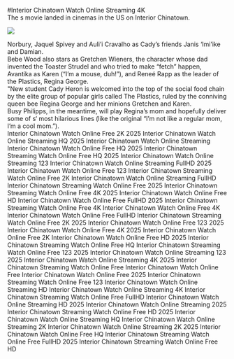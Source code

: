 #Interior Chinatown Watch Online Streaming 4K  
The s movie landed in cinemas in the US on Interior Chinatown.  
  
[![](https://i.imgur.com/qSNzIqt.png)](https://movie.rssnews.media/gDWInNACC.php)  
  
Norbury, Jaquel Spivey and Auli’i Cravalho as Cady’s friends Janis ‘Imi’ike and Damian.  
Bebe Wood also stars as Gretchen Wieners, the character whose dad invented the Toaster Strudel and who tried to make “fetch” happen, Avantika as Karen (“I’m a mouse, duh!”), and Reneé Rapp as the leader of the Plastics, Regina George.  
"New student Cady Heron is welcomed into the top of the social food chain by the elite group of popular girls called The Plastics, ruled by the conniving queen bee Regina George and her minions Gretchen and Karen.  
Busy Philipps, in the meantime, will play Regina’s mom and hopefully deliver some of s‘ most hilarious lines (like the original “I’m not like a regular mom, I’m a cool mom.”).  
Interior Chinatown Watch Online Free 2K 2025
Interior Chinatown Watch Online Streaming HQ 2025
Interior Chinatown Watch Online Streaming
Interior Chinatown Watch Online Free HQ 2025
Interior Chinatown Streaming Watch Online Free HQ 2025
Interior Chinatown Watch Online Streaming 123
Interior Chinatown Watch Online Streaming FullHD 2025
Interior Chinatown Watch Online Free 123
Interior Chinatown Streaming Watch Online Free 2K
Interior Chinatown Watch Online Streaming FullHD
Interior Chinatown Streaming Watch Online Free 2025
Interior Chinatown Streaming Watch Online Free 4K 2025
Interior Chinatown Watch Online Free HD
Interior Chinatown Watch Online Free FullHD 2025
Interior Chinatown Streaming Watch Online Free 4K
Interior Chinatown Watch Online Free 4K
Interior Chinatown Watch Online Free FullHD
Interior Chinatown Streaming Watch Online Free 2K 2025
Interior Chinatown Watch Online Free 123 2025
Interior Chinatown Watch Online Free 4K 2025
Interior Chinatown Watch Online Free 2K
Interior Chinatown Watch Online Free HD 2025
Interior Chinatown Streaming Watch Online Free HQ
Interior Chinatown Streaming Watch Online Free 123 2025
Interior Chinatown Watch Online Streaming 123 2025
Interior Chinatown Watch Online Streaming 4K 2025
Interior Chinatown Streaming Watch Online Free
Interior Chinatown Watch Online Free
Interior Chinatown Watch Online Free 2025
Interior Chinatown Streaming Watch Online Free 123
Interior Chinatown Watch Online Streaming HD
Interior Chinatown Watch Online Streaming 4K
Interior Chinatown Streaming Watch Online Free FullHD
Interior Chinatown Watch Online Streaming HD 2025
Interior Chinatown Watch Online Streaming 2025
Interior Chinatown Streaming Watch Online Free HD 2025
Interior Chinatown Watch Online Streaming HQ
Interior Chinatown Watch Online Streaming 2K
Interior Chinatown Watch Online Streaming 2K 2025
Interior Chinatown Watch Online Free HQ
Interior Chinatown Streaming Watch Online Free FullHD 2025
Interior Chinatown Streaming Watch Online Free HD